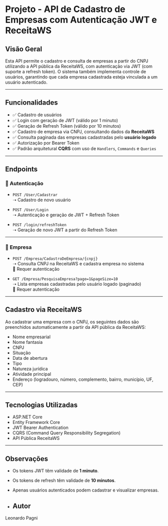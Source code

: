 # Projeto - API de Cadastro de Empresas com Autenticação JWT e ReceitaWS

## Visão Geral

Esta API permite o cadastro e consulta de empresas a partir do CNPJ utilizando a API pública da ReceitaWS, com autenticação via JWT (com suporte a refresh token). O sistema também implementa controle de usuários, garantindo que cada empresa cadastrada esteja vinculada a um usuário autenticado.

---

## Funcionalidades

- ✅ Cadastro de usuários
- ✅ Login com geração de JWT (válido por 1 minuto)
- ✅ Geração de Refresh Token (válido por 10 minutos)
- ✅ Cadastro de empresa via CNPJ, consultando dados da **ReceitaWS**
- ✅ Consulta paginada das empresas cadastradas pelo **usuário logado**
- ✅ Autorização por Bearer Token
- ✅ Padrão arquitetural **CQRS** com uso de `Handlers`, `Commands` e `Queries`

---

## Endpoints

### 🔐 Autenticação

- `POST /User/Cadastrar`  
  ➝ Cadastro de novo usuário

- `POST /User/Login`  
  ➝ Autenticação e geração de JWT + Refresh Token

- `POST /login/refreshToken`  
  ➝ Geração de novo JWT a partir do Refresh Token

---

### 🏢 Empresa

- `POST /Empresa/CadastroDeEmpresa/{cnpj}`  
  ➝ Consulta CNPJ na ReceitaWS e cadastra empresa no sistema  
  🔐 Requer autenticação

- `GET /Empresa/PesquisaEmpresa?page=1&pageSize=10`  
  ➝ Lista empresas cadastradas pelo usuário logado (paginado)  
  🔐 Requer autenticação

---

## Cadastro via ReceitaWS

Ao cadastrar uma empresa com o CNPJ, os seguintes dados são preenchidos automaticamente a partir da API pública da ReceitaWS:

- Nome empresarial  
- Nome fantasia  
- CNPJ  
- Situação  
- Data de abertura  
- Tipo  
- Natureza jurídica  
- Atividade principal  
- Endereço (logradouro, número, complemento, bairro, município, UF, CEP)

---

## Tecnologias Utilizadas

- ASP.NET Core
- Entity Framework Core
- JWT Bearer Authentication
- CQRS (Command Query Responsibility Segregation)
- API Pública ReceitaWS

---

## Observações

- Os tokens JWT têm validade de **1 minuto**.
- Os tokens de refresh têm validade de **10 minutos**.
- Apenas usuários autenticados podem cadastrar e visualizar empresas.

- ## Autor
Leonardo Pagni

